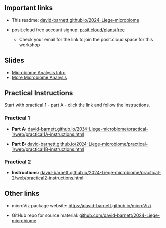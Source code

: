 ## Important links

-   This readme: [david-barnett.github.io/2024-Liege-microbiome](https://david-barnett.github.io/2024-Liege-microbiome)

-   posit.cloud free account signup: [posit.cloud/plans/free](https://posit.cloud/plans/free)

    -   Check your email for the link to join the posit.cloud space for this workshop

## Slides

-   [Microbiome Analysis Intro]()
-   [More Microbiome Analysis]()

## Practical Instructions

Start with practical 1 - part A - click the link and follow the instructions.

### Practical 1

-   **Part A:** [david-barnett.github.io/2024-Liege-microbiome/practical-1/web/practical1A-instructions.html](https://david-barnett.github.io/2024-Liege-microbiome/practical-1/web/practical1A-instructions.html)

-   **Part B:** [david-barnett.github.io/2024-Liege-microbiome/practical-1/web/practical1B-instructions.html](https://david-barnett.github.io/2024-Liege-microbiome/practical-1/web/practical1B-instructions.html)

### Practical 2

-   **Instructions:** [david-barnett.github.io/2024-Liege-microbiome/practical-2/web/practical2-instructions.html](https://david-barnett.github.io/2024-Liege-microbiome/practical-2/web/practical2-instructions.html)

## Other links

-   microViz package website: <https://david-barnett.github.io/microViz/>

-   GitHub repo for source material: [github.com/david-barnett/2024-Liege-microbiome](https://github.com/david-barnett/2024-Liege-microbiome)
